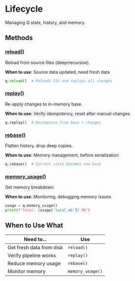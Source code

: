 # Lifecycle

Managing Q state, history, and memory.

## Methods

### [reload()](reload.md)

Reload from source files (deep/recursive).

**When to use**: Source data updated, need fresh data

```python
q.reload()  # Reloads CSV and replays all changes
```

### [replay()](replay.md)

Re-apply changes to in-memory base.

**When to use**: Verify idempotency, reset after manual changes

```python
q.replay()  # Recomputes from base + changes
```

### [rebase()](rebase.md)

Flatten history, drop deep copies.

**When to use**: Memory management, before serialization

```python
q.rebase()  # Current state becomes new base
```

### [memory_usage()](memory_usage.md)

Get memory breakdown.

**When to use**: Monitoring, debugging memory issues

```python
usage = q.memory_usage()
print(f"Total: {usage['total_mb']} MB")
```

## When to Use What

| Need to... | Use |
|------------|-----|
| Get fresh data from disk | `reload()` |
| Verify pipeline works | `replay()` |
| Reduce memory usage | `rebase()` |
| Monitor memory | `memory_usage()` |

